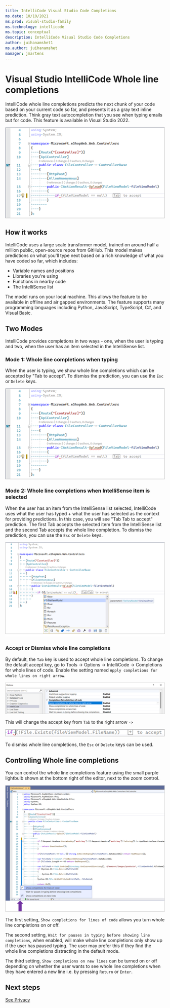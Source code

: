 ```yaml
---
title: IntelliCode Visual Studio Code Completions
ms.date: 10/10/2021
ms.prod: visual-studio-family
ms.technology: intellicode
ms.topic: conceptual
description: IntelliCode Visual Studio Code Completions
author: juihanamshet1
ms.author: juihanamshet
manager: jmartens
---
```


# Visual Studio IntelliCode Whole line completions

IntelliCode whole line completions predicts the next chunk of your code based on your current code so far, and presents it as a gray text inline prediction. Think gray text autocompletion that you see when typing emails but for code. This feature is available in Visual Studio 2022. 

![Screenshot of Whole Line Completion by IntelliCode in Visual Studio.](media/intellicode-vs-wlc-small.png)

## How it works

IntelliCode uses a large scale transformer model, trained on around half a million public, open-source repos from GitHub. This model makes predictions on what you'll type next based on a rich knowledge of what you have coded so far, which includes:
- Variable names and positions
- Libraries you're using
- Functions in nearby code
- The IntelliSense list

The model runs on your local machine. This allows the feature to be available in offline and air gapped environments. The feature supports many programming languages including Python, JavaScript, TypeScript, C#, and Visual Basic.  

## Two Modes

IntelliCode provides completions in two ways - one, when the user is typing and two, when the user has an item selected in the IntelliSense list. 

### Mode 1: Whole line completions when typing
When the user is typing, we show whole line completions which can be accepted by "Tab to accept". To dismiss the prediction, you can use the `Esc` or `Delete` keys. 

![Screenshot displaying Tab to accept whole line completion.](media/intellicode-vs-wlc-small.png)

### Mode 2: Whole line completions when IntelliSense item is selected
When the user has an item from the IntelliSense list selected, IntelliCode uses what the user has typed + what the user has selected as the context for providing predictions. In this case, you will see "Tab Tab to accept" prediction. The first Tab accepts the selected item from the IntelliSense list and the second Tab accepts the whole line completion. To dismiss the prediction, you can use the `Esc` or `Delete` keys. 

![Screenshot displaying Tab Tab to accept selected completion item and whole line completion.](media/intellicode-vs-wlc-tabtab-small.png)

### Accept or Dismiss whole line completions
By default, the `Tab` key is used to accept whole line completions. To change the default accept key, go to Tools -> Options -> IntelliCode -> Completions for whole lines of code. Enable the setting named `Apply completions for whole lines on right arrow`. 

![Screenshot of Settings menu to change setting to make right arrow as accept character.](media/intellicode-vs-wlc-change-to-rightarrow.png)

This will change the accept key from `Tab` to the right arrow `->`

![Screenshot of Settings menu to change right arrow to accept whole line completion.](media/intellicode-vs-wlc-rightarrow.png)

To dismiss whole line completions, the `Esc` or `Delete` keys can be used. 

## Controlling Whole line completions

You can control the whole line completions feature using the small purple lightbulb shown at the bottom right of the editor, next to the zoom control. 

![Screenshot of Setting for Turning IntelliCode Whole Line Completions On/Off.](media/intellicode-vs-wlc-quietmode-small.png)

The first setting, `Show completions for lines of code` allows you turn whole line completions on or off. 

The second setting, `Wait for pauses in typing before showing line completions`, when enabled, will make whole line completions only show up if the user has paused typing. The user may prefer this if they find the whole line completions distracting in the default mode.

The third setting, `Show completions on new lines` can be turned on or off depending on whether the user wants to see whole line completions when they have entered a new line i.e. by pressing `Return` or `Enter`. 

## Next steps

[See Privacy](intellicode-privacy.md#intellicode-whole-line-completions)

